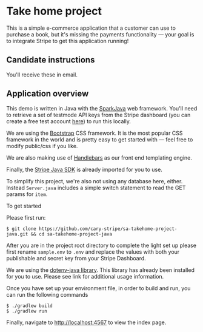 # Take home project
This is a simple e-commerce application that a customer can use to purchase a book, but it's missing the payments functionality —  your goal is to integrate Stripe to get this application running!

## Candidate instructions
You'll receive these in email.

## Application overview
This demo is written in Java with the [SparkJava](https://sparkjava.com/) web framework. You'll need to retrieve a set of testmode API keys from the Stripe dashboard (you can create a free test account [here](https://dashboard.stripe.com/register)) to run this locally.

We are using the [Bootstrap](https://getbootstrap.com/docs/4.6/getting-started/introduction/) CSS framework. It is the most popular CSS framework in the world and is pretty easy to get started with — feel free to modify public/css if you like.

We are also making use of [Handlebars](https://handlebarsjs.com/) as our front end templating engine.

Finally, the [Stripe Java SDK](https://github.com/stripe/stripe-java) is already imported for you to use.

To simplify this project, we're also not using any database here, either. Instead `Server.java` includes a simple switch statement to read the GET params for `item`.

To get started

Please first run:

```
$ git clone https://github.com/cary-stripe/sa-takehome-project-java.git && cd sa-takehome-project-java
```

After you are in the project root directory to complete the light set up please first rename `sample.env` to `.env` and replace the values with both your publishable and secret key from your Stripe Dashboard.

We are using the [dotenv-java library](https://github.com/cdimascio/dotenv-java). This library has already been installed for you to use.
Please see link for additional usage information.

Once you have set up your environment file, in order to build and run, you can run the following commands

```
$ ./gradlew build
$ ./gradlew run
```

Finally, navigate to [http://localhost:4567](http://localhost:4567) to view the index page.
